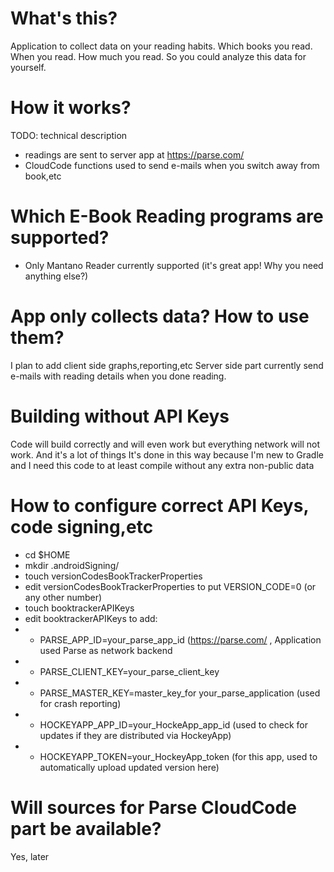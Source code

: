 # What's this?
Application to collect data on your reading habits. Which books you read. When you read. How much you read. 
So you could analyze this data for yourself.

# How it works?
TODO: technical description

* readings are sent to server app at https://parse.com/
* CloudCode functions  used to send e-mails when you switch away from book,etc

# Which E-Book Reading programs are supported?
* Only Mantano Reader currently supported (it's great app! Why you need anything else?)

# App only collects data? How to use them?
I plan to add client side graphs,reporting,etc
Server side part currently send e-mails with reading details when you done reading. 


# Building without API Keys
Code will build correctly and will even work but everything network will not work. And it's a lot of things
It's done in this way because I'm new to Gradle and I need this code to at least compile  without any extra non-public data

# How to configure correct API Keys, code signing,etc
* cd $HOME
* mkdir .androidSigning/
* touch versionCodesBookTrackerProperties
* edit versionCodesBookTrackerProperties to put VERSION_CODE=0 (or any other number)
* touch booktrackerAPIKeys
* edit booktrackerAPIKeys to add:
* * PARSE_APP_ID=your_parse_app_id (https://parse.com/ , Application used Parse as network backend
* * PARSE_CLIENT_KEY=your_parse_client_key
* * PARSE_MASTER_KEY=master_key_for your_parse_application (used for crash reporting)
* * HOCKEYAPP_APP_ID=your_HockeApp_app_id (used to check for updates if they are distributed via HockeyApp)
* * HOCKEYAPP_TOKEN=your_HockeyApp_token (for this app, used to automatically upload updated version here)

# Will sources for  Parse CloudCode part be available?
Yes, later